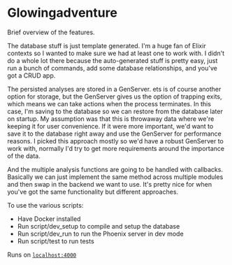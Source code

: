 # Glowingadventure

Brief overview of the features.

The database stuff is just template generated.  I'm a huge fan of Elixir contexts so I wanted to make sure we had at least one to work with.  I didn't do a whole lot there because the auto-generated stuff is pretty easy, just run a bunch of commands, add some database relationships, and you've got a CRUD app.

The persisted analyses are stored in a GenServer. ets is of course another option for storage, but the GenServer gives us the option of trapping exits, which means we can take actions when the process terminates. In this case, I'm saving to the database so we can restore from the database later on startup. My assumption was that this is throwaway data where we're keeping it for user convenience. If it were more important, we'd want to save it to the database right away and use the GenServer for performance reasons. I picked this approach mostly so we'd have a robust GenServer to work with, normally I'd try to get more requirements around the importance of the data.

And the multiple analysis functions are going to be handled with callbacks. Basically we can just implement the same method across multiple modules and then swap in the backend we want to use. It's pretty nice for when you've got the same functionality but different approaches.

To use the various scripts:

  * Have Docker installed
  * Run script/dev_setup to compile and setup the database
  * Run script/dev_run to run the Phoenix server in dev mode
  * Run script/test to run tests

Runs on [`localhost:4000`](http://localhost:4000)